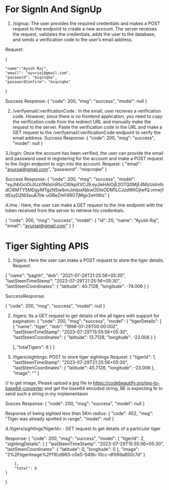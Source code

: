 # For SignIn And SignUp

1. /signup: The user provides the required credentials and makes a POST request to the endpoint to create a new account. 
The server receives the request, validates the credentials, adds the user to the database, and sends a verification code to the user’s email address.

Request: 

{

    "name":"Ayush Raj",
    "email": "ayursaj@gmail.com",
    "password": "miqcnqke",
    "passwordConfirm": "miqcnqke"


}

Success Response:
{
    "code": 200,
    "msg": "success",
    "model": null
}

2. /verifyemail/:verificationCode :
In the email, user recieves a verification code.
However, since there is no frontend application, you need to copy the verification code from the redirect URL and manually make the request to the server.
Paste the verification code in the URL and make a GET request to the /verifyemail/:verificationCode endpoint to verify the email address.
Success Response:
{
    "code": 200,
    "msg": "success",
    "model": null
}

3./login: Once the account has been verified, the user can provide the email and password used in registering for the account and make a POST request to the /login endpoint to sign into the account.
Request:
{ 
    "email": "ayursaj@gmail.com",
    "password": "miqcnqke"
}

Success Response:
{
    "code": 200,
    "msg": "success",
    "model": "eyJhbGciOiJIUzI1NiIsInR5cCI6IkpXVCJ9.eyJleHAiOjE2OTQ0MjE4MzUsImlhdCI6MTY5MDgyMTgzNSwibmJmIjoxNjkwODIxODM1LCJzdWIiOjIwfQ.vmwj1ttEsyD2Nl3xuA7hk-uGReZmY4RO7jMgv2eHWis"
}

4./me : Here, the user can make a GET request to the /me endpoint with the token received from the server to retrieve his credentials.

{
    "code": 200,
    "msg": "success",
    "model": {
        "id": 20,
        "name": "Ayush Raj",
        "email": "ayursaj@gmail.com"
    }
}

# Tiger Sighting APIS

1. /tigers: Here the user can make a POST request to store the tiger details.
Request:

{
    "name": "baghh",
    "dob": "2021-07-29T21:25:56+05:30",
    "lastSteenTimeStamp": "2023-07-29T21:25:56+05:30",
    "lastSteenCoordinates": {
        "latitude": 40.7128,
        "longitude": -74.006
    }
}

SuccessResponse:

{
    "code": 200,
    "msg": "success",
    "model": null
}

2. /tigers: Its a GET request to get details of the all tigers with support for pagination.
{
  "code": 200,
  "msg": "success",
  "model": {
    "tigerDetails": [
      {
        "name": "tiger",
        "dob": "1998-07-29T00:00:00Z",
        "lastSteenTimeStamp": "2023-07-29T15:55:56+05:30",
        "lastSteenCoordinates": {
          "latitude": 13.7128,
          "longitude": -23.006
        }
      }
   
    ],
    "totalTigers": 6
  }
}

3. /tigers/sightings: POST to store tiger sightings
Request:
{
    "tigerId": 1,
    "lastSteenTimeStamp": "2023-07-29T21:25:56+05:30",
    "lastSteenCoordinates": {
        "latitude": 45.7128,
        "longitude": -23.006
    },
    "image": ""
}

// to get image, Please upload a jpg file to https://codebeautify.org/jpg-to-base64-converter and get the base64 encoded string, BE is expecting fe to send such a string in my implementaion

Succes Response:
{
    "code": 200,
    "msg": "success",
    "model": null
}

Response of being sighted less than 5Km radius:
{
    "code": 452,
    "msg": "Tiger was already spotted in range",
    "model": null
}

4./tigers/sightings?tigerId= : GET request to get details of a particular tiger


Response:
{
    "code": 200,
    "msg": "success",
    "model": {
        "tigerId": 2,
        "sightingDetails": [
            {
                "lastSteenTimeStamp": "2023-07-29T15:55:56+05:30",
                "lastSteenCoordinates": {
                    "latitude": 0,
                    "longitude": 0
                },
                "image": "2%2FtigerImage%2Ff1fcd963-c0e5-049b-10cc-df099a850c7d"
            }
            
        ],
        "total": 6
    }
}


